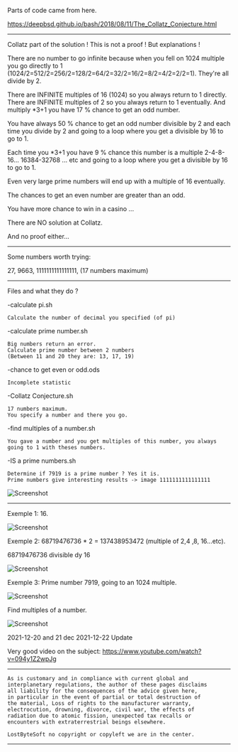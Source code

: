 Parts of code came from here.

https://deepbsd.github.io/bash/2018/08/11/The_Collatz_Conjecture.html

--------------------------------------------------------------------

Collatz part of the solution ! This is not a proof ! But explanations !
  	
There are no number to go infinite because when you fell on 1024 multiple
you go directly to 1 (1024/2=512/2=256/2=128/2=64/2=32/2=16/2=8/2=4/2=2/2=1).
They're all divide by 2.

There are INFINITE multiples of 16 (1024) so you always return to 1 directly.
There are INFINITE multiples of 2 so you always return to 1 eventually.
And multiply *3+1 you have 17 % chance to get an odd number.
	
You have always 50 % chance to get an odd number divisible by 2 and each time
you divide by 2 and going to a loop where you get a divisible by 16 to go to 1.
	
Each time you *3+1 you have 9 % chance this number is a multiple 2-4-8-16...
16384-32768 ... etc and going to a loop where you get a divisible by 16 to go to 1.

Even very large prime numbers will end up with a multiple of 16 eventually.

The chances to get an even number are greater than an odd.
	
You have more chance to win in a casino ...

There are NO solution at Collatz.

And no proof either...

--------------------------------------------------------------------

Some numbers worth trying:

27, 9663, 1111111111111111, (17 numbers maximum)

--------------------------------------------------------------------

Files and what they do ?

-calculate pi.sh

	Calculate the number of decimal you specified (of pi)

-calculate prime number.sh

	Big numbers return an error.
	Calculate prime number between 2 numbers
	(Between 11 and 20 they are: 13, 17, 19)

-chance to get even or odd.ods

	Incomplete statistic

-Collatz Conjecture.sh

	17 numbers maximum.
	You specify a number and there you go.

-find multiples of a number.sh

	You gave a number and you get multiples of this number, you always going to 1 with theses numbers.

-IS a prime numbers.sh

	Determine if 7919 is a prime number ? Yes it is.
	Prime numbers give interesting results -> image 1111111111111111
	
![Screenshot](1111111111111111.jpg)

--------------------------------------------------------------------
 
Exemple 1: 16.

![Screenshot](16.jpg)
  	
Exemple 2: 68719476736 * 2 = 137438953472 (multiple of 2,4 ,8, 16...etc).

68719476736 divisible dy 16

![Screenshot](1024.jpg)
  	
Exemple 3: Prime number 7919, going to an 1024 multiple.

![Screenshot](7919.jpg)

Find multiples of a number.

![Screenshot](mult.jpg)

2021-12-20 and 21 dec
2021-12-22 Update

Very good video on the subject: https://www.youtube.com/watch?v=094y1Z2wpJg

--------------------------------------------------------------------


	As is customary and in compliance with current global and
	interplanetary regulations, the author of these pages disclaims
	all liability for the consequences of the advice given here,
	in particular in the event of partial or total destruction of
	the material, Loss of rights to the manufacturer warranty,
	electrocution, drowning, divorce, civil war, the effects of
	radiation due to atomic fission, unexpected tax recalls or
	encounters with extraterrestrial beings elsewhere.
	
	LostByteSoft no copyright or copyleft we are in the center.
	
--------------------------------------------------------------------

